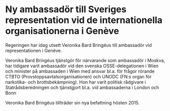 # Ny ambassadör till Sveriges representation vid de internationella organisationerna i Genève

Regeringen har idag utsett Veronika Bard Bringéus till ambassadör vid representationen i Genève.

Veronika Bard Bringéus tjänstgör för närvarande som ambassadör i Moskva, har tidigare varit ambassadör vid den svenska OSSE-delegationen i Wien och minister på ambassaden i Wien med ansvar bl.a. för frågor rörande CTBTO (Provstoppsavtalsorganisationen) och UNODC (FN:s organ för narkotika- och brottsbekämpning). Hon har varit politisk rådgivare i Statrådsberedningen och tjänstgjort bl.a. vid ambassaderna i London och Bonn

Veronika Bard Bringéus tillträder sin nya befattning hösten 2015.
